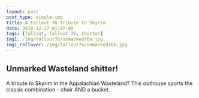 ```yaml
---
layout: post
post_type: single-img
title: A Fallout 76 Tribute to Skyrim
date: 2018-12-27 01:47:00
tags: [fallout, fallout 76, shitter]
img1: /img/fallout76/unmarked76a.jpg
img1_rollover: /img/fallout76/unmarked76b.jpg
---
```

## Unmarked Wasteland shitter!

A tribute to Skyrim in the Appalachian Wasteland? This outhouse sports the classic combination - chair AND a bucket.
